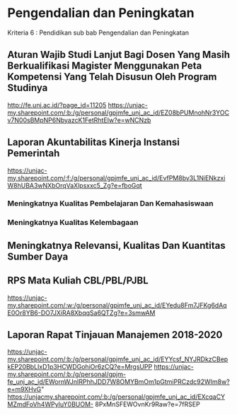 # Pengendalian dan Peningkatan
Kriteria 6 : Pendidikan sub bab Pengendalian dan Peningkatan

## Aturan Wajib Studi Lanjut Bagi Dosen Yang Masih Berkualifikasi Magister Menggunakan Peta Kompetensi Yang Telah Disusun Oleh Program Studinya

http://fe.unj.ac.id/?page_id=11205
https://unjac-my.sharepoint.com/:b:/g/personal/gpjmfe_unj_ac_id/EZ08bPUMnohNr3YOCv7N00sBMpNP6NbyazcK1FetRhtEIw?e=wNCNzb

## Laporan Akuntabilitas Kinerja Instansi Pemerintah

https://unjac-my.sharepoint.com/:f:/g/personal/gpjmfe_unj_ac_id/EvfPM8bv3L1NiENkzxiW8hUBA3wNXbOrqVaXlpsxxc5_Zg?e=fboGqt

### Meningkatnya Kualitas Pembelajaran Dan Kemahasiswaan

### Meningkatnya Kualitas Kelembagaan

## Meningkatnya Relevansi, Kualitas Dan Kuantitas Sumber Daya

## RPS Mata Kuliah CBL/PBL/PJBL

https://unjac-my.sharepoint.com/:w:/g/personal/gpjmfe_unj_ac_id/EYedu8Fm7JFKg6dAqE0Or8YB6-DO7JXiRA8XbqqSa6QTZg?e=3smwAM

## Laporan Rapat Tinjauan Manajemen 2018-2020

https://unjac-my.sharepoint.com/:b:/g/personal/gpjmfe_unj_ac_id/EYYcsf_NYJRDkzCBepkEP20BbLIxD1p3HCWDGohiOr6zCQ?e=MrgsUPP
https://unjac-my.sharepoint.com/:b:/g/personal/gpjm-fe_unj_ac_id/EWornWJnIRPhhJDD7W8OMYBmOm1pGtmiPRCzdc92WIm8w?e=m9XHvG" https://unjacmy.sharepoint.com/:b:/g/personal/gpjmfe_unj_ac_id/EXcqaCYMZmdFoVh4WPyIuY0BUOM-
8PxMnSFEWOvnKr9Raw?e=7fRSEP


